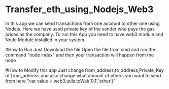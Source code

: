 # Transfer_eth_using_Nodejs_Web3

In this app we can send transactions from one account to other one using Nodejs. Here we have used private key of the sender who pays the gas prices as the company. To run this App you need to have web3 module and Node Module installed in your system.

#How to Run Just Download the file Open the file from cmd and run the command "node index" and then your transaction will happen from the node

#How to Modify this app Just change from_address,to_address,Private_Key of from_address and also change what amount of ethers you want to send from here "var value = web3.utils.toWei('0.1','ether')"
